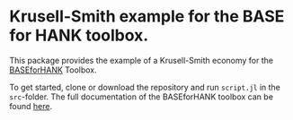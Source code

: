 # Krusell-Smith example for the BASE for HANK toolbox.

This package provides the example of a Krusell-Smith economy for the [BASEforHANK](https://github.com/BASEforHANK/BASEtoolbox.jl/) Toolbox.

To get started, clone or download the repository and run `script.jl` in the `src`-folder. The full documentation of the BASEforHANK toolbox can be found [here](https://baseforhank.github.io/BASEtoolbox.jl/).
